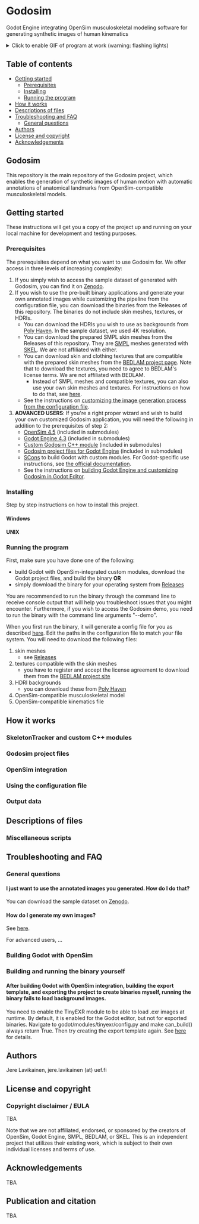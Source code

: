 # Godosim
Godot Engine integrating OpenSim musculoskeletal modeling software for generating synthetic images of human kinematics 

<details>
<summary>Click to enable GIF of program at work (warning: flashing lights)</summary>
<img src="https://github.com/jerela/Godosim/blob/docs/docs/img/generation_process.gif">
</details>

## Table of contents

- [Getting started](#getting-started)
  * [Prerequisites](#prerequisites)
  * [Installing](#installing)
  * [Running the program](#running-the-program)
- [How it works](#how-it-works)
- [Descriptions of files](#descriptions-of-files)
- [Troubleshooting and FAQ](#troubleshooting-and-faq)
  * [General questions](#general-questions)
- [Authors](#authors)
- [License and copyright](#license-and-copyright)
- [Acknowledgements](#acknowledgements)
<!-- toc -->

## Godosim
This repository is the main repository of the Godosim project, which enables the generation of synthetic images of human motion with automatic annotations of anatomical landmarks from OpenSim-compatible musculoskeletal models.

## Getting started
These instructions will get you a copy of the project up and running on your local machine for development and testing purposes.

### Prerequisites

The prerequisites depend on what you want to use Godosim for. We offer access in three levels of increasing complexity:
1. If you simply wish to access the sample dataset of generated with Godosim, you can find it on [Zenodo](MISSING).
2. If you wish to use the pre-built binary applications and generate your own annotated images while customizing the pipeline from the configuration file, you can download the binaries from the Releases of this repository. The binaries do not include skin meshes, textures, or HDRIs.
   - You can download the HDRIs you wish to use as backgrounds from [Poly Haven](https://polyhaven.com/hdris). In the sample dataset, we used 4K resolution.
   - You can download the prepared SMPL skin meshes from the Releases of this repository. They are [SMPL](https://smpl.is.tue.mpg.de/) meshes generated with [SKEL](https://skel.is.tue.mpg.de/). We are not affiliated with either.
   - You can download skin and clothing textures that are compatible with the prepared skin meshes from the [BEDLAM project page](https://bedlam.is.tue.mpg.de/). Note that to download the textures, you need to agree to BEDLAM's license terms. We are not affiliated with BEDLAM.
     - Instead of SMPL meshes and compatible textures, you can also use your own skin meshes and textures. For instructions on how to do that, see [here](MISSING).
   - See the instructions on [customizing the image generation process from the configuration file](MISSING).
3. **ADVANCED USERS**: If you're a right proper wizard and wish to build your own customized Godosim application, you will need the following in addition to the prerequisites of step 2:
   - [OpenSim 4.5](https://github.com/opensim-org/opensim-core/tree/opensim_451) (included in submodules)
   - [Godot Engine 4.3](https://github.com/godotengine/godot/tree/4.3) (included in submodules)
   - [Custom Godosim C++ module](https://github.com/jerela/godosim-cpp-modules) (included in submodules)
   - [Godosim project files for Godot Engine](https://github.com/jerela/godosim-project-files) (included in submodules)
   - [SCons](https://scons.org/) to build Godot with custom modules. For Godot-specific use instructions, see [the official documentation](https://docs.godotengine.org/en/stable/contributing/development/compiling/introduction_to_the_buildsystem.html).
   - See the instructions on [building Godot Engine and customizing Godosim in Godot Editor](MISSING).


### Installing

Step by step instructions on how to install this project.

#### Windows

#### UNIX

### Running the program

First, make sure you have done one of the following:
- build Godot with OpenSim-integrated custom modules, download the Godot project files, and build the binary **OR**
- simply download the binary for your operating system from [Releases](MISSING)

You are recommended to run the binary through the command line to receive console output that will help you troubleshoot issues that you might encounter. Furthermore, if you wish to access the Godosim demo, you need to run the binary with the command line arguments "--demo".

When you first run the binary, it will generate a config file for you as described [here](/docs/CONFIGURATION.md). Edit the paths in the configuration file to match your file system. You will need to download the following files:
1. skin meshes
	- see [Releases](missinglink)
2. textures compatible with the skin meshes
	- you have to register and accept the license agreement to download them from the [BEDLAM project site](https://bedlam.is.tue.mpg.de/)
3. HDRI backgrounds
	- you can download these from [Poly Haven](https://polyhaven.com/hdris)
4. OpenSim-compatible musculoskeletal model
5. OpenSim-compatible kinematics file

## How it works

### SkeletonTracker and custom C++ modules

### Godosim project files

### OpenSim integration

### Using the configuration file

### Output data

## Descriptions of files

### Miscellaneous scripts

## Troubleshooting and FAQ

### General questions

#### I just want to use the annotated images you generated. How do I do that?

You can download the sample dataset on [Zenodo](MISSING).

#### How do I generate my own images?

See [here](MISSING).

For advanced users, ...

### Building Godot with OpenSim

### Building and running the binary yourself

#### After building Godot with OpenSim integration, building the export template, and exporting the project to create binaries myself, running the binary fails to load background images.

You need to enable the TinyEXR module to be able to load .exr images at runtime. By default, it is enabled for the Godot editor, but not for exported binaries. Navigate to godot/modules/tinyexr/config.py and make can_build() always return True. Then try creating the export template again. See [here](https://github.com/godotengine/godot/issues/71505) for details.


## Authors

Jere Lavikainen, jere.lavikainen (at) uef.fi

## License and copyright

### Copyright disclaimer / EULA

TBA

Note that we are not affiliated, endorsed, or sponsored by the creators of OpenSim, Godot Engine, SMPL, BEDLAM, or SKEL. This is an independent project that utilizes their existing work, which is subject to their own individual licenses and terms of use.

## Acknowledgements

TBA

## Publication and citation

TBA
